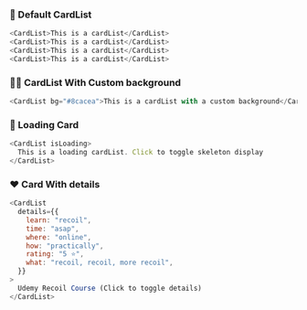 ### 🦉 Default CardList

```js
<CardList>This is a cardList</CardList>
<CardList>This is a cardList</CardList>
<CardList>This is a cardList</CardList>
<CardList>This is a cardList</CardList>
```

### 🧜‍♂️ CardList With Custom background

```js
<CardList bg="#8cacea">This is a cardList with a custom background</CardList>
```

### 🎒 Loading Card

```js
<CardList isLoading>
  This is a loading cardList. Click to toggle skeleton display
</CardList>
```

### ❤️ Card With details

```js
<CardList
  details={{
    learn: "recoil",
    time: "asap",
    where: "online",
    how: "practically",
    rating: "5 ⭐️",
    what: "recoil, recoil, more recoil",
  }}
>
  Udemy Recoil Course (Click to toggle details)
</CardList>
```
